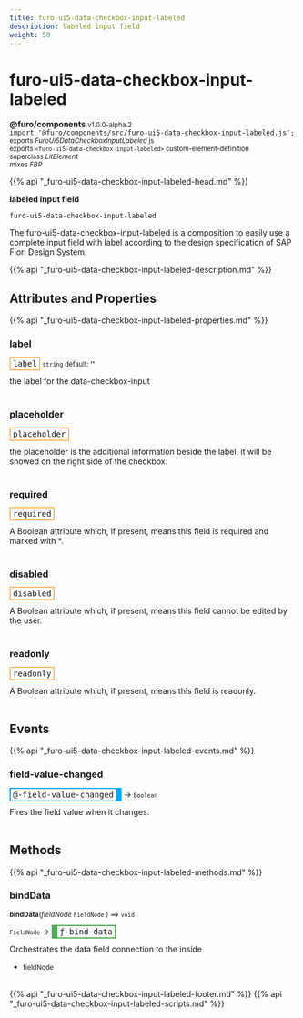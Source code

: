 ```yaml
---
title: furo-ui5-data-checkbox-input-labeled
description: labeled input field
weight: 50
---
```


# furo-ui5-data-checkbox-input-labeled
**@furo/components** <small>v1.0.0-alpha.2</small>
<br>`import '@furo/components/src/furo-ui5-data-checkbox-input-labeled.js';`<small>
<br>exports *FuroUi5DataCheckboxInputLabeled* js
<br>exports `<furo-ui5-data-checkbox-input-labeled>` custom-element-definition
<br>superclass *LitElement*
<br> mixes *FBP*</small>

{{% api "_furo-ui5-data-checkbox-input-labeled-head.md" %}}

**labeled input field**

`furo-ui5-data-checkbox-input-labeled`

The furo-ui5-data-checkbox-input-labeled is a composition to easily use a complete input field with label according
to the design specification of SAP Fiori Design System.

{{% api "_furo-ui5-data-checkbox-input-labeled-description.md" %}}


## Attributes and Properties
{{% api "_furo-ui5-data-checkbox-input-labeled-properties.md" %}}





### **label**

<span  style="border-width:2px; border-style: solid;border-color:  rgb(255, 182, 91);font-family:monospace; padding:2px 4px;">label</span>
<small>`string` default: **&#39;&#39;**</small>

the label for the data-checkbox-input
<br><br>

### **placeholder**

<span  style="border-width:2px; border-style: solid;border-color:  rgb(255, 182, 91);font-family:monospace; padding:2px 4px;">placeholder</span>
</small>

the placeholder is the additional information beside the label. it will be showed on the right side of the checkbox.
<br><br>

### **required**

<span  style="border-width:2px; border-style: solid;border-color:  rgb(255, 182, 91);font-family:monospace; padding:2px 4px;">required</span>
</small>

A Boolean attribute which, if present, means this field is required and marked with *.
<br><br>

### **disabled**

<span  style="border-width:2px; border-style: solid;border-color:  rgb(255, 182, 91);font-family:monospace; padding:2px 4px;">disabled</span>
</small>

A Boolean attribute which, if present, means this field cannot be edited by the user.
<br><br>

### **readonly**

<span  style="border-width:2px; border-style: solid;border-color:  rgb(255, 182, 91);font-family:monospace; padding:2px 4px;">readonly</span>
</small>

A Boolean attribute which, if present, means this field is readonly.
<br><br>
## Events
{{% api "_furo-ui5-data-checkbox-input-labeled-events.md" %}}

### **field-value-changed**
<span  style="border-width:2px 10px 2px 2px; border-style: solid;border-color:  rgb(2, 168, 244);font-family:monospace; padding:2px 4px;">@-field-value-changed</span>
→ <small>`Boolean`</small>

Fires the field value when it changes.
<br><br>

## Methods
{{% api "_furo-ui5-data-checkbox-input-labeled-methods.md" %}}



### **bindData**
<small>**bindData**(*fieldNode* `FieldNode` ) ⟹ `void`</small>

<small>`FieldNode` </small> →
<span  style="border-width:2px 2px 2px 10px; border-style: solid;border-color:  rgb(76, 175, 80);font-family:monospace; padding:2px 4px;">ƒ-bind-data</span>

Orchestrates the data field connection to the inside

- <small>fieldNode </small>
<br><br>









{{% api "_furo-ui5-data-checkbox-input-labeled-footer.md" %}}
{{% api "_furo-ui5-data-checkbox-input-labeled-scripts.md" %}}

